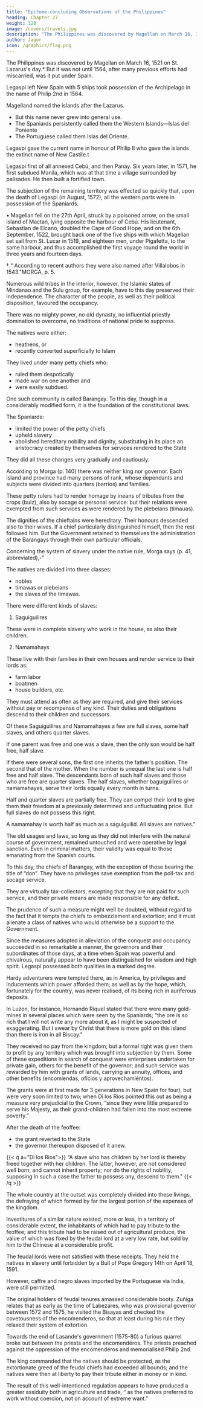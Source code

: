 ```yaml
---
title: "Epitome-concluding Observations of the Philippines"
heading: Chapter 27
weight: 128
image: /covers/travels.jpg
description: "The Philippines was discovered by Magellan on March 16, 1521 on St. Lazarus's day."
author: Jagor
icon: /graphics/flag.png
---
```




The Philippines was discovered by Magellan on March 16, 1521 on St. Lazarus's day.*  But it was not until 1564, after many previous efforts had miscarried, was it put under Spain. 

Legaspi left New Spain with 5 ships took possession of the Archipelago in the name of Philip 2nd in 1564. 

Magelland named the islands after the Lazarus.
- But this name never grew into general use.
- The Spaniards persistently called them the Western Islands—Islas del Poniente
- The Portuguese called them Islas del Oriente. 

Legaspi gave the current name in honour of Philip II who gave the islands the extinct name of New Castile.t

Legaspi first of all annexed Cebú, and then Panáy. Six years later, in 1571, he first subdued Manila, which was at that time a village surrounded by palisades. He then built a fortified town. 

The subjection of the remaining territory was effected so quickly that, upon the death of Legaspi (in August, 1572), all the western parts were in possession of the Spaniards. 

• Magellan fell on the 27th April, struck by a poisoned arrow, on the small island of Mactan, lying opposite the harbour of Cebú. His lieutenant, Sebastian de Elcano, doubled the Cape of Good Hope, and on the 6th September, 1522, brought back one of the five ships with which Magellan set sail from St. Lucar in 1519, and eighteen men, under Pigafetta, to the same harbour, and thus accomplished the first voyage round the world in three years and fourteen days.

† “ According to recent authors they were also named after Villalobos in 1543."MORGA, p. 5.

Numerous wild tribes in the interior, however, the Islamic states of Mindanao and the Sulu group, for example, have to this day preserved their independence. The character of the people, as well as their political disposition, favoured the occupancy. 

There was no mighty power, no old dynasty, no influential priestly domination to overcome, no traditions of national pride to suppress. 

The natives were either:
- heathens, or
- recently <!-- proselytized --> converted superficially to Islam

They lived under many petty chiefs who:
- ruled them despotically
- made war on one another and
- were easily subdued. 

One such community is called Barangay. To this day, though in a considerably modified form, it is the foundation of the constitutional laws.

The Spaniards:
- limited the power of the petty chiefs
- upheld slavery
- abolished hereditary nobility and dignity, substituting in its place an aristocracy created by themselves for services rendered to the State

They did all these changes very gradually and cautiously.

According to Morga (p. 140) there was neither king nor governor. Each island and province had many persons of rank, whose dependants and subjects were divided into quarters (barrios) and families. 

These petty rulers had to render homage by ineans of tributes from the crops (buiz), also by socage or personal service: but their relations were exempted from such services as were rendered by the plebeians (timauas). 

The dignities of the chieftains were hereditary. Their honours descended also to their wives. If a chief particularly distinguished himself, then the rest followed him. But the Government retained to themselves the administration of the Barangays through their own particular officials. 

Concerning the system of slavery under the native rule, Morga says (p. 41, abbreviated),-" 

The natives are divided into three classes:
- nobles
- timawas or plebeians
- the slaves of the timawas. 

There were different kinds of slaves:

1. Saguiguilires

These were in complete slavery who work in the house, as also their children. 

2. Namamahays

These live with their families in their own houses and render service to their lords as:
- farm labor
- boatmen
- house builders, etc. 

They must attend as often as they are required, and give their services without pay or recompense of any kind. Their duties and obligations descend to their children and successors. 

Of these Saguiguilires and Namamahayes a few are full slaves, some half slaves, and others quarter slaves.

If one parent was free and one was a slave, then the only son would be half free, half slave. 

If there were several sons, the first one inherits the father's position. The second that of the mother. When the number is unequal the last one is half free and half slave. The descendants born of such half slaves and those who are free are quarter slaves. The half slaves, whether baguiguilires or namamahayes, serve their lords equally every month in turns. 

Half and quarter slaves are partially free. They can compel their lord to give them their freedom at a previously determined and unfluctuating price. But full slaves do not possess this right. 

A namamahay is worth half as much as a saguiguilid. All slaves are natives."


The old usages and laws, so long as they did not interfere with the natural course of government, remained untouched and were operative by legal sanction. Even in criminal matters, their validity was equal to those emanating from the Spanish courts. 

To this day, the chiefs of Barangay, with the exception of those bearing the title of “don”. They have no privileges save exemption from the poll-tax and socage service. 

They are virtually tax-collectors, excepting that they are not paid for such service, and their private means are made responsible for any deficit. 

The prudence of such a measure might well be doubted, without regard to the fact that it tempts the chiefs to embezzlement and extortion; and it must alienate a class of natives who would otherwise be a support to the Government.

Since the measures adopted in alleviation of the conquest and occupancy succeeded in so remarkable a manner, the governors and their subordinates of those days, at a time when Spain was powerful and chivalrous, naturally appear to have been distinguished for wisdom and high spirit. Legaspi possessed both qualities in a marked degree. 

Hardy adventurers were tempted there, as in America, by privileges and inducements which power afforded them; as well as by the hope, which, fortunately for the country, was never realised, of its being rich in auriferous deposits. 

In Luzon, for instance, Hernando Riquel stated that there were many gold-mines in several places which were seen by the Spaniards; "the ore is so rich that I will not write any more about it, as I might be suspected of exaggerating. But I swear by Christ that there is more gold on this island than there is iron in all Biscay.”

They received no pay from the kingdom; but a formal right was given them to profit by any territory which was brought into subjection by them. Some of these expeditions in search of conquest were enterprises undertaken for private gain, others for the benefit of the governor; and such service was rewarded by him with grants of lands, carrying an annuity, offices, and other benefits (encomiendas, ofícios y aprovechamiéntos). 

The grants were at first made for 3 generations in New Spain for four), but were very soon limited to two; when Di los Rios pointed this out as being a measure very prejudicial to the Crown, “since they were little prepared to serve his Majesty, as their grand-children had fallen into the most extreme poverty.” 

After the death of the feoffee:
- the grant reverted to the State
- the governor thereupon disposed of it anew.

<!-- Again, at p. 143, he writes :- -->

{{< q a="Di los Rios">}}
“A slave who has children by her lord is thereby freed together with her children. The latter, however, are not considered well born, and cannot inherit property; nor do the rights of nobility, supposing in such a case the father to possess any, descend to them."
{{< /q >}}


The whole country at the outset was completely divided into these livings, the defraying of which formed by far the largest portion of the expenses of the kingdom. 

Investitures of a similar nature existed, more or less, in a territory of considerable extent, the inhabitants of which had to pay tribute to the feoffee; and this tribute had to be raised out of agricultural produce, the value of which was fixed by the feudal lord at a very low rate, but sold by him to the Chinese at a considerable profit. 

The feudal lords were not satisfied with these receipts. They held the natives in slavery until forbidden by a Bull of Pope Gregory 14th on  April 18, 1591. 

However, caffre and negro slaves imported by the Portuguese via India, were still permitted.

The original holders of feudal tenures amassed considerable booty. Zuñiga relates that as early as the time of Labezares, who was provisional governor between 1572 and 1575, he visited the Bisayas and checked the covetousness of the encomenderos, so that at least during his rule they relaxed their system of extortion. 

Towards the end of Lasande's government (1575-80) a furious quarrel broke out between the priests and the encomendéros. The priests preached against the oppression of the encomendéros and memorialised Philip 2nd.

The king commanded that the natives should be protected, as the extortionate greed of the feudal chiefs had exceeded all bounds; and the natives were then at liberty to pay their tribute either in money or in kind.

The result of this well-intentioned regulation appears to have produced a greater assiduity both in agriculture and trade, “ as the natives preferred to work without coercion, not on account of extreme want.” 
